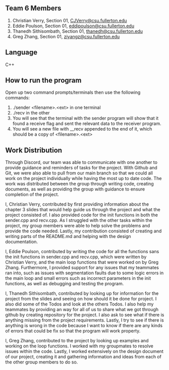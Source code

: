 ## Team 6 Members
1. Christian Verry, Section 01, CJVerry@csu.fullerton.edu
2. Eddie Poulson, Section 01, eddipoulson@csu.fullerton.edu
3. Thanedh Sithisombath, Section 01, thanedh@csu.fullerton.edu
4. Greg Zhang, Section 01, ziyangz@csu.fullerton.edu

## Language
C++

## How to run the program
Open up two command prompts/terminals then use the following commands:
1. ./sender \<filename\>.\<ext\> in one terminal
2. ./recv in the other
3. You will see that the terminal with the sender program
   will show that it found a receive flag and sent the relevant
   data to the receiver program.
4. You will see a new file with __recv appended to the end of it, which
   should be a copy of \<filename\>.\<ext\>


## Work Distribution

Through Discord, our team was able to communicate with 
one another to provide guidance and reminders of tasks for the 
project. With Github and Git, we were also able to pull from our 
main branch so that we could all work on the project individually 
while having the most up to date code. The work was distributed 
between the group through writing code, creating documents, as well 
as providing the group with guidance to ensure completion of the project.
	
I, Christian Verry, contributed by first providing information 
about the chapter 3 slides that would help guide us through the 
project and what the project consisted of. I also provided code for 
the init functions in both the sender.cpp and recv.cpp. As I struggled
with the other tasks within the project, my group members were able 
to help solve the problems and provide the code needed. Lastly, my 
contribution consisted of creating and writing parts of the README.md 
and helping with the design documentation.

I, Eddie Poulson, contributed by writing the code for all the functions
sans the init functions in sender.cpp and recv.cpp, which were written
by Christian Verry, and the main loop functions that were worked on by 
Greg Zhang. Furthermore, I provided support for any issues that my teammates
ran into, such as issues with segmentation faults due to some logic errors
in the main loop and small errors such as incorrect parameters in the init 
functions, as well as debugging and testing the program. 

I, Thanedh Sithisombath, contributed by looking up for information for the project 
from the slides and seeing on how should it be done for project. I also did some of 
the Todos and look at the others Todos. I also help my teammates by providing an way 
for all of us to share what we got through github by creating repository for the project.
I also ask to see what if there is anything missing from the project requirements.
Lastly, I try to see if there is anything is wrong in the code because I want to know if there 
are any kinds of errors that could be fix so that the program will work property.

I, Greg Zhang, contributed to the project by looking up examples and working on
the loop functions. I worked with my groupmates to resolve issues within the code. 
Lastly, I worked extensively on the design document of our project, creating it and 
gathering information and ideas from each of the other group members to do so.
